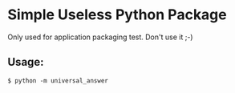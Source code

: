 # Simple Useless Python Package

Only used for application packaging test.
Don't use it ;-)

## Usage:
```
$ python -m universal_answer
```